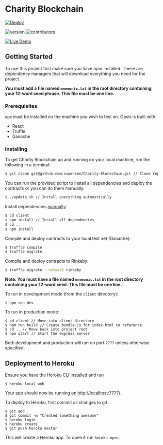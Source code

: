 # Charity Blockchain

[![Deploy](https://www.herokucdn.com/deploy/button.svg)](https://heroku.com/deploy?template=https://github.com/sswensen/Charity-Blockchain)

![version](https://img.shields.io/badge/version-1.0.0-blue.svg)
![contributors](https://img.shields.io/badge/contributors-3-brightgreen.svg)

[![Live Demo](https://img.shields.io/badge/-Live%20Demo-important.svg)](https://golden-mirage.herokuapp.com/)


## Getting Started

To use this project first make sure you have npm installed. These are dependency managers that will download everything you need for the project.

**You must add a file named `mnemonic.txt` in the root directory containing your 12-word seed phrase. This file must be one line.**

### Prerequisites

`npm` must be installed on the machine you wish to test on.
Oasis is built with:
- React
- Truffle
- Ganache

### Installing

To get Charity Blockchain up and running on your local machine, run the following in a terminal:
```bash
$ git clone git@github.com:sswensen/Charity-Blockchain.git // Clone repo
```

You can run the provided script to install all dependencies and deploy the contracts or you can do them manually.
```bash
$ ./update.sh // Install everything automatically
```

Install dependencies [manually](https://i.redd.it/9fh3itjql1x21.jpg):
```bash
$ cd client
$ npm install // Install all dependencies
$ cd ..
$ npm install
```

Compile and deploy contracts to your local test net (Ganache):
```bash
$ truffle compile
$ truffle migrate
```

Compile and deploy contracts to Rinkeby:
```bash
$ truffle migrate --network rinkeby
```
**Note: You must have a file named `mnemonic.txt` in the root directory containing your 12-word seed. This file must be one line.**

To run in development mode (from the `client` directory):
```
$ npm run dev
```

To run in production mode:
```
$ cd client // Move into client directory
$ npm run build // Create bundle.js for index.html to reference
$ cd .. // Move back into project root
$ npm start // Start the express server
```
Both development and production will run on port `7777` unless otherwise specified.

## Deployment to Heroku

Ensure you have the [Heroku CLI](https://devcenter.heroku.com/articles/heroku-cli#download-and-install) installed and run
```
$ heroku local web
```
Your app should now be running on [http://localhost:7777/](http://localhost:7777/).

To deploy to Heroku, first commit all changes to git.
```
$ git add .
$ git commit -m "Created something awesome"
$ heroku login
$ heroku create
$ git push heroku master
```
This will create a Heroku app. To open it run `heroku open`.
